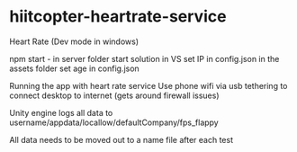 # hiitcopter-heartrate-service

Heart Rate (Dev mode in windows)

npm start - in server folder start solution in VS set IP in config.json in the assets folder set age in config.json

Running the app with heart rate service Use phone wifi via usb tethering to connect desktop to internet (gets around firewall issues)

Unity engine logs all data to username/appdata/locallow/defaultCompany/fps_flappy

All data needs to be moved out to a name file after each test
